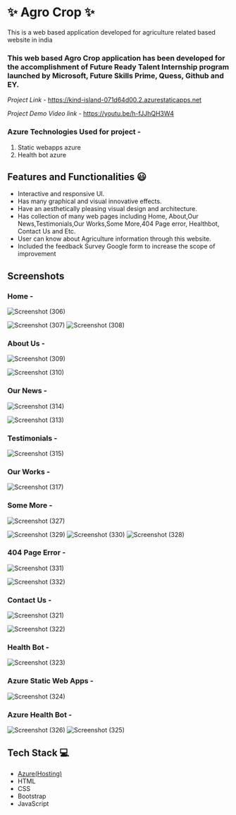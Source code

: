 
# ✨ Agro Crop ✨

This is a web based application developed for agriculture related based website in india

### This web based Agro Crop application has been developed for the accomplishment of Future Ready Talent Internship program launched by Microsoft, Future Skills Prime, Quess, Github and EY.


*Project Link* -  https://kind-island-071d64d00.2.azurestaticapps.net

*Project Demo Video link* - https://youtu.be/h-fJJhQH3W4



### Azure Technologies Used for project  -
1. Static webapps azure
2. Health bot azure


## Features and Functionalities 😃

- Interactive and responsive UI.
- Has many graphical and visual innovative effects.
- Have an aesthetically pleasing visual design and architecture.
- Has collection of many web pages including Home, About,Our News,Testimonials,Our Works,Some More,404 Page error, Healthbot, Contact Us and Etc.
- User can know about Agriculture information through this website.
- Included the feedback Survey Google form to increase the scope of improvement 

## Screenshots

 
 
### Home -

![Screenshot (306)](https://user-images.githubusercontent.com/121281597/212077414-85216d5e-5466-43a2-b50c-90d7485d2d46.png)

![Screenshot (307)](https://user-images.githubusercontent.com/121281597/212077446-19285b65-2869-44ec-8ad3-37a90533927f.png)
![Screenshot (308)](https://user-images.githubusercontent.com/121281597/212077474-b42f5e21-7da4-410b-a3e2-7f4bbece78c1.png)



















### About Us -
![Screenshot (309)](https://user-images.githubusercontent.com/121281597/212077564-546fba9e-1622-4adb-937f-a3fdcae9b511.png)

![Screenshot (310)](https://user-images.githubusercontent.com/121281597/212077585-a51942c3-0b0b-4c03-8a94-f4203e16d37f.png)




















### Our News -


![Screenshot (314)](https://user-images.githubusercontent.com/121281597/212077920-a4136433-4477-4db2-8e42-44beae974b06.png)




![Screenshot (313)](https://user-images.githubusercontent.com/121281597/212078156-7c6e4054-0f81-4881-b400-a7e6808b2e8f.png)


















### Testimonials -


![Screenshot (315)](https://user-images.githubusercontent.com/121281597/212077946-d1818864-600f-48ff-9c18-d939bea565f3.png)






















### Our Works -


![Screenshot (317)](https://user-images.githubusercontent.com/121281597/212078091-d4e96977-a840-43c3-abd3-303d573d8494.png)






















### Some More -



![Screenshot (327)](https://user-images.githubusercontent.com/121281597/212078363-d7e3b824-3cab-4499-9cc6-eea123dc993c.png)


![Screenshot (329)](https://user-images.githubusercontent.com/121281597/212078411-0db81429-6fac-4ee6-beba-7c1719eacadf.png)
![Screenshot (330)](https://user-images.githubusercontent.com/121281597/212078414-faf9895f-001b-46c3-a006-607c3e89df3e.png)
![Screenshot (328)](https://user-images.githubusercontent.com/121281597/212078419-fc155b9a-a7d7-4d0b-916b-0a4c33fa6cf7.png)
















### 404 Page Error -


![Screenshot (331)](https://user-images.githubusercontent.com/121281597/212078497-62bed34c-c32e-410e-83db-4d9c9cd2dbfc.png)

![Screenshot (332)](https://user-images.githubusercontent.com/121281597/212078514-9abe0b3b-22d3-482f-8e1a-0821e157df8d.png)




















### Contact Us -



![Screenshot (321)](https://user-images.githubusercontent.com/121281597/212078539-af95dd7a-bc34-40c5-84d1-fd5094e6a25e.png)


![Screenshot (322)](https://user-images.githubusercontent.com/121281597/212078564-be023c66-1681-4881-84da-3e5f58f658b1.png)
















### Health Bot -



![Screenshot (323)](https://user-images.githubusercontent.com/121281597/212078610-b14aff85-b55f-42e1-ab0c-8d048f849870.png)

















### Azure Static Web Apps -



![Screenshot (324)](https://user-images.githubusercontent.com/121281597/212078636-bdd3a84e-996f-45a6-8441-45a1812c2505.png)




















### Azure Health Bot -





![Screenshot (326)](https://user-images.githubusercontent.com/121281597/212078670-70a60b02-bfbd-4f47-8607-ea2685379d99.png)
![Screenshot (325)](https://user-images.githubusercontent.com/121281597/212078676-e6cc09f7-c2cd-460b-90f7-2c8484d6ba36.png)

















## Tech Stack 💻

- [Azure(Hosting)](https://azure.microsoft.com/en-in/features/azure-portal/)
- HTML
- CSS
- Bootstrap
- JavaScript
